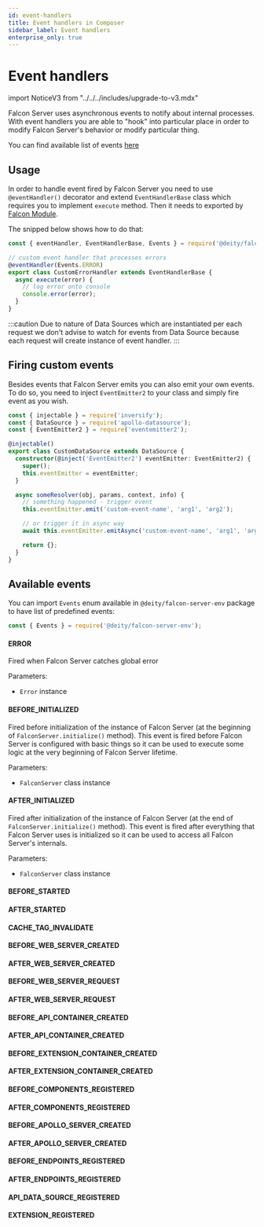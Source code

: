```yaml
---
id: event-handlers
title: Event handlers in Composer
sidebar_label: Event handlers
enterprise_only: true
---
```


# Event handlers

import NoticeV3 from "../../../includes/upgrade-to-v3.mdx"

<NoticeV3 />

Falcon Server uses asynchronous events to notify about internal processes. With event handlers you are able to "hook" into particular place in order to modify Falcon Server's behavior or modify particular thing.

You can find available list of events [here](#available-events)

## Usage

In order to handle event fired by Falcon Server you need to use `@eventHandler()` decorator and extend `EventHandlerBase` class which requires you to implement `execute` method.
Then it needs to exported by [Falcon Module](../about).

The snipped below shows how to do that:

```ts
const { eventHandler, EventHandlerBase, Events } = require('@deity/falcon-server-env');

// custom event handler that processes errors
@eventHandler(Events.ERROR)
export class CustomErrorHandler extends EventHandlerBase {
  async execute(error) {
    // log error onto console
    console.error(error);
  }
}
```

:::caution 
Due to nature of Data Sources which are instantiated per each request we don't advise to watch for events from Data Source because each request will create instance of event handler.
:::

## Firing custom events

Besides events that Falcon Server emits you can also emit your own events. To do so, you need to inject `EventEmitter2` to your class and simply fire event as you wish.

```ts
const { injectable } = require('inversify');
const { DataSource } = require('apollo-datasource');
const { EventEmitter2 } = require('eventemitter2');

@injectable()
export class CustomDataSource extends DataSource {
  constructor(@inject('EventEmitter2') eventEmitter: EventEmitter2) {
    super();
    this.eventEmitter = eventEmitter;
  }

  async someResolver(obj, params, context, info) {
    // something happened - trigger event
    this.eventEmitter.emit('custom-event-name', 'arg1', 'arg2');

    // or trigger it in async way
    await this.eventEmitter.emitAsync('custom-event-name', 'arg1', 'arg2');

    return {};
  }
}
```

## Available events

You can import `Events` enum available in `@deity/falcon-server-env` package to have list of predefined events:

```ts
const { Events } = require('@deity/falcon-server-env');
```

#### ERROR

Fired when Falcon Server catches global error

Parameters:

- `Error` instance

#### BEFORE_INITIALIZED

Fired before initialization of the instance of Falcon Server (at the beginning of `FalconServer.initialize()` method). This event is fired before Falcon Server is configured with basic things so it can be used to execute some logic at the very beginning of Falcon Server lifetime.

Parameters:

- `FalconServer` class instance

#### AFTER_INITIALIZED

Fired after initialization of the instance of Falcon Server (at the end of `FalconServer.initialize()` method). This event is fired after everything that Falcon Server uses is initialized so it can be used to access all Falcon Server's internals.

Parameters:

- `FalconServer` class instance

#### BEFORE_STARTED

#### AFTER_STARTED

#### CACHE_TAG_INVALIDATE

#### BEFORE_WEB_SERVER_CREATED

#### AFTER_WEB_SERVER_CREATED

#### BEFORE_WEB_SERVER_REQUEST

#### AFTER_WEB_SERVER_REQUEST

#### BEFORE_API_CONTAINER_CREATED

#### AFTER_API_CONTAINER_CREATED

#### BEFORE_EXTENSION_CONTAINER_CREATED

#### AFTER_EXTENSION_CONTAINER_CREATED

#### BEFORE_COMPONENTS_REGISTERED

#### AFTER_COMPONENTS_REGISTERED

#### BEFORE_APOLLO_SERVER_CREATED

#### AFTER_APOLLO_SERVER_CREATED

#### BEFORE_ENDPOINTS_REGISTERED

#### AFTER_ENDPOINTS_REGISTERED

#### API_DATA_SOURCE_REGISTERED

#### EXTENSION_REGISTERED
